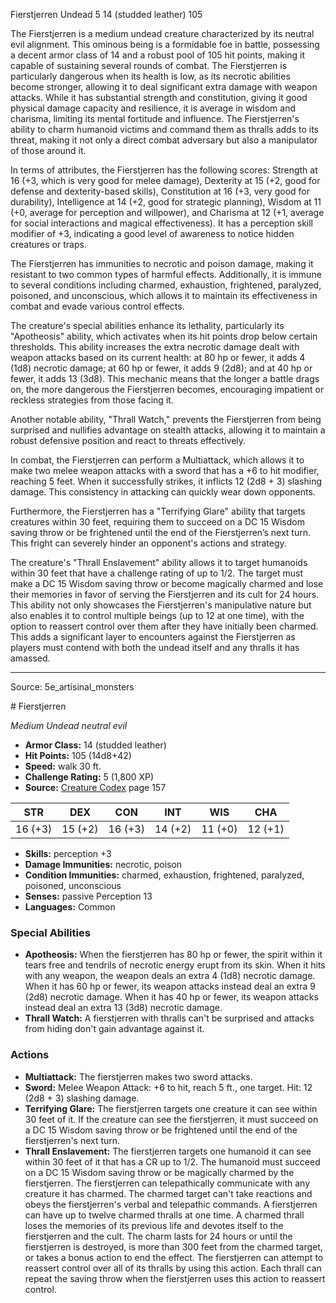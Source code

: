 <MonsterName/>Fierstjerren</MonsterName>
<CreatureType/>Undead</CreatureType>
<CR/>5</CR>
<AC/>14 (studded leather)</AC>
<HP/>105</HP>
<summary>The Fierstjerren is a medium undead creature characterized by its neutral evil alignment. This ominous being is a formidable foe in battle, possessing a decent armor class of 14 and a robust pool of 105 hit points, making it capable of sustaining several rounds of combat. The Fierstjerren is particularly dangerous when its health is low, as its necrotic abilities become stronger, allowing it to deal significant extra damage with weapon attacks. While it has substantial strength and constitution, giving it good physical damage capacity and resilience, it is average in wisdom and charisma, limiting its mental fortitude and influence. The Fierstjerren's ability to charm humanoid victims and command them as thralls adds to its threat, making it not only a direct combat adversary but also a manipulator of those around it.</summary>

<detail>

In terms of attributes, the Fierstjerren has the following scores: Strength at 16 (+3, which is very good for melee damage), Dexterity at 15 (+2, good for defense and dexterity-based skills), Constitution at 16 (+3, very good for durability), Intelligence at 14 (+2, good for strategic planning), Wisdom at 11 (+0, average for perception and willpower), and Charisma at 12 (+1, average for social interactions and magical effectiveness). It has a perception skill modifier of +3, indicating a good level of awareness to notice hidden creatures or traps.

The Fierstjerren has immunities to necrotic and poison damage, making it resistant to two common types of harmful effects. Additionally, it is immune to several conditions including charmed, exhaustion, frightened, paralyzed, poisoned, and unconscious, which allows it to maintain its effectiveness in combat and evade various control effects.

The creature's special abilities enhance its lethality, particularly its "Apotheosis" ability, which activates when its hit points drop below certain thresholds. This ability increases the extra necrotic damage dealt with weapon attacks based on its current health: at 80 hp or fewer, it adds 4 (1d8) necrotic damage; at 60 hp or fewer, it adds 9 (2d8); and at 40 hp or fewer, it adds 13 (3d8). This mechanic means that the longer a battle drags on, the more dangerous the Fierstjerren becomes, encouraging impatient or reckless strategies from those facing it.

Another notable ability, "Thrall Watch," prevents the Fierstjerren from being surprised and nullifies advantage on stealth attacks, allowing it to maintain a robust defensive position and react to threats effectively.

In combat, the Fierstjerren can perform a Multiattack, which allows it to make two melee weapon attacks with a sword that has a +6 to hit modifier, reaching 5 feet. When it successfully strikes, it inflicts 12 (2d8 + 3) slashing damage. This consistency in attacking can quickly wear down opponents.

Furthermore, the Fierstjerren has a "Terrifying Glare" ability that targets creatures within 30 feet, requiring them to succeed on a DC 15 Wisdom saving throw or be frightened until the end of the Fierstjerren’s next turn. This fright can severely hinder an opponent's actions and strategy.

The creature's "Thrall Enslavement" ability allows it to target humanoids within 30 feet that have a challenge rating of up to 1/2. The target must make a DC 15 Wisdom saving throw or become magically charmed and lose their memories in favor of serving the Fierstjerren and its cult for 24 hours. This ability not only showcases the Fierstjerren's manipulative nature but also enables it to control multiple beings (up to 12 at one time), with the option to reassert control over them after they have initially been charmed. This adds a significant layer to encounters against the Fierstjerren as players must contend with both the undead itself and any thralls it has amassed.</detail>



---

Source: 5e_artisinal_monsters

<statblock>
# Fierstjerren

*Medium* *Undead* *neutral evil*

- **Armor Class:** 14 (studded leather)
- **Hit Points:** 105 (14d8+42)
- **Speed:** walk 30 ft.
- **Challenge Rating:** 5 (1,800 XP)
- **Source:** [Creature Codex](https://koboldpress.com/kpstore/product/creature-codex-for-5th-edition-dnd) page 157

| STR | DEX | CON | INT | WIS | CHA |
| --- | --- | --- | --- | --- | --- |
| 16 (+3) | 15 (+2) | 16 (+3) | 14 (+2) | 11 (+0) | 12 (+1) |

- **Skills:** perception +3
- **Damage Immunities:** necrotic, poison
- **Condition Immunities:** charmed, exhaustion, frightened, paralyzed, poisoned, unconscious
- **Senses:** passive Perception 13
- **Languages:** Common

### Special Abilities

- **Apotheosis:** When the fierstjerren has 80 hp or fewer, the spirit within it tears free and tendrils of necrotic energy erupt from its skin. When it hits with any weapon, the weapon deals an extra 4 (1d8) necrotic damage. When it has 60 hp or fewer, its weapon attacks instead deal an extra 9 (2d8) necrotic damage. When it has 40 hp or fewer, its weapon attacks instead deal an extra 13 (3d8) necrotic damage.
- **Thrall Watch:** A fierstjerren with thralls can't be surprised and attacks from hiding don't gain advantage against it.

### Actions

- **Multiattack:** The fierstjerren makes two sword attacks.
- **Sword:** Melee Weapon Attack: +6 to hit, reach 5 ft., one target. Hit: 12 (2d8 + 3) slashing damage.
- **Terrifying Glare:** The fierstjerren targets one creature it can see within 30 feet of it. If the creature can see the fierstjerren, it must succeed on a DC 15 Wisdom saving throw or be frightened until the end of the fierstjerren's next turn.
- **Thrall Enslavement:** The fierstjerren targets one humanoid it can see within 30 feet of it that has a CR up to 1/2. The humanoid must succeed on a DC 15 Wisdom saving throw or be magically charmed by the fierstjerren. The fierstjerren can telepathically communicate with any creature it has charmed. The charmed target can't take reactions and obeys the fierstjerren's verbal and telepathic commands. A fierstjerren can have up to twelve charmed thralls at one time. A charmed thrall loses the memories of its previous life and devotes itself to the fierstjerren and the cult. The charm lasts for 24 hours or until the fierstjerren is destroyed, is more than 300 feet from the charmed target, or takes a bonus action to end the effect. The fierstjerren can attempt to reassert control over all of its thralls by using this action. Each thrall can repeat the saving throw when the fierstjerren uses this action to reassert control.


</statblock>


